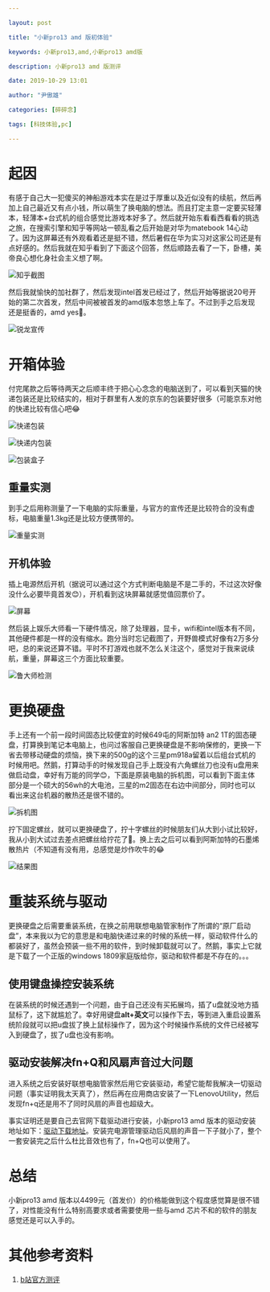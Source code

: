 ```yaml
---

layout: post

title: "小新pro13 amd 版初体验"

keywords: 小新pro13,amd,小新pro13 amd版

description: 小新pro13 amd 版测评

date: 2019-10-29 13:01

author: "尹傲雄"

categories: [碎碎念]

tags: [科技体验,pc]

---
```


# 起因

有感于自己大一犯傻买的神船游戏本实在是过于厚重以及近似没有的续航，然后再加上自己最近又有点小钱，所以萌生了换电脑的想法。而且打定主意一定要买轻薄本，轻薄本+台式机的组合感觉比游戏本好多了。然后就开始东看看西看看的挑选之旅，在搜索引擎和知乎等网站一顿乱看之后开始是对华为matebook 14心动了。因为这屏幕还有外观看着还是挺不错，然后暑假在华为实习对这家公司还是有点好感的。然后我就在知乎看到了下面这个回答，然后顺路去看了一下，卧槽，美帝良心想化身社会主义想了啊。

![知乎截图](https://cdn.yinaoxiong.cn/image/posts/2019-10-29/%E7%9F%A5%E4%B9%8E%E6%88%AA%E5%9B%BE.jpg)

然后我就愉快的加社群了，然后发现intel首发已经过了，然后开始等据说20号开始的第二次首发，然后中间被被首发的amd版本忽悠上车了。不过到手之后发现还是挺香的，amd yes🤣。

![锐龙宣传](https://cdn.yinaoxiong.cn/image/posts/2019-10-29/%E9%94%90%E9%BE%99%E5%AE%A3%E4%BC%A0.jpg)

# 开箱体验

付完尾款之后等待两天之后顺丰终于把心心念念的电脑送到了，可以看到天猫的快递包装还是比较结实的，相对于群里有人发的京东的包装要好很多（可能京东对他的快递比较有信心吧😂

![快递包装](https://cdn.yinaoxiong.cn/image/posts/2019-10-29/%E5%BF%AB%E9%80%92%E5%8C%85%E8%A3%85.jpg)

![快递内包装](https://cdn.yinaoxiong.cn/image/posts/2019-10-29/%E5%BF%AB%E9%80%92%E5%86%85%E5%8C%85%E8%A3%85.jpg)

![包装盒子](https://cdn.yinaoxiong.cn/image/posts/2019-10-29/%E5%8C%85%E8%A3%85%E7%9B%92%E5%AD%90.jpg)

## 重量实测

到手之后用称测量了一下电脑的实际重量，与官方的宣传还是比较符合的没有虚标，电脑重量1.3kg还是比较方便携带的。

![重量实测](https://cdn.yinaoxiong.cn/image/posts/2019-10-29/%E9%87%8D%E9%87%8F%E5%AE%9E%E6%B5%8B.jpg)

## 开机体验

插上电源然后开机（据说可以通过这个方式判断电脑是不是二手的，不过这次好像没什么必要毕竟首发😊），开机看到这块屏幕就感觉值回票价了。

![屏幕](https://cdn.yinaoxiong.cn/image/posts/2019-10-29/%E5%B1%8F%E5%B9%95.jpg)

然后装上娱乐大师看一下硬件情况，除了处理器，显卡，wifi和intel版本有不同，其他硬件都是一样的没有缩水。跑分当时忘记截图了，开野兽模式好像有2万多分吧，总的来说还算不错。平时不打游戏也就不怎么关注这个，感觉对于我来说续航，重量，屏幕这三个方面比较重要。

![鲁大师检测](https://cdn.yinaoxiong.cn/image/posts/2019-10-29/%E9%B2%81%E5%A4%A7%E5%B8%88%E6%A3%80%E6%B5%8B.jpg)

# 更换硬盘

手上还有一个前一段时间固态比较便宜的时候649屯的阿斯加特 an2 1T的固态硬盘，打算换到笔记本电脑上，也问过客服自己更换硬盘是不影响保修的，更换一下省去带移动硬盘的烦恼，换下来的500g的这个三星pm918a留着以后组台式机的时候用吧。然鹅，打算动手的时候发现自己手上既没有六角螺丝刀也没有u盘用来做启动盘，幸好有万能的同学😊，下面是原装电脑的拆机图，可以看到下面主体部分是一个硕大的56wh的大电池，三星的m2固态在右边中间部分，同时也可以看出来这台机器的散热还是很不错的。

![拆机图](https://cdn.yinaoxiong.cn/image/posts/2019-10-29/%E6%8B%86%E6%9C%BA%E5%9B%BE.jpg)

拧下固定螺丝，就可以更换硬盘了，拧十字螺丝的时候朋友们从大到小试比较好，我从小到大试过去差点把螺丝给拧花了😬。换上去之后可以看到阿斯加特的石墨烯散热片（不知道有没有用，总感觉是炒作吹牛的😂

![结果图](https://cdn.yinaoxiong.cn/image/posts/2019-10-29/%E7%BB%93%E6%9E%9C%E5%9B%BE.jpg)

# 重装系统与驱动

更换硬盘之后需要重装系统，在换之前用联想电脑管家制作了所谓的“原厂启动盘”，本来我以为它的意思是和电脑快递过来的时候的系统一样，驱动软件什么的都装好了，虽然会预装一些不用的软件，到时候卸载就可以了。然鹅，事实上它就是下载了一个正版的windows 1809家庭版给你，驱动和软件都是不存在的。。。

## 使用键盘操控安装系统

在装系统的时候还遇到一个问题，由于自己还没有买拓展坞，插了u盘就没地方插鼠标了，这下就尴尬了。幸好用键盘**alt+英文**可以操作下去，等到进入重启设置系统阶段就可以把u盘拔了换上鼠标操作了，因为这个时候操作系统的文件已经被写入到硬盘了，拔了u盘也没有影响。

## 驱动安装解决fn+Q和风扇声音过大问题

进入系统之后安装好联想电脑管家然后用它安装驱动，希望它能帮我解决一切驱动问题（事实证明我太天真了），然后再在应用商店安装了一下LenovoUtility，然后发现fn+q还是用不了同时风扇的声音也超级大。

事实证明还是要自己去官网下载驱动进行安装，小新pro13 amd 版本的驱动安装地址如下：[驱动下载地址](https://newsupport.lenovo.com.cn/driveList.html?fromsource=driveList&selname=%E5%B0%8F%E6%96%B0%20Pro-13%202019(AMD%E5%B9%B3%E5%8F%B0%EF%BC%9AAPI%E7%89%88))。安装完电源管理驱动后风扇的声音一下子就小了，整个一套安装完之后什么杜比音效也有了，fn+Q也可以使用了。

# 总结

小新pro13 amd 版本以4499元（首发价）的价格能做到这个程度感觉算是很不错了，对性能没有什么特别高要求或者需要使用一些与amd 芯片不和的软件的朋友感觉还是可以入手的。

# 其他参考资料

1. [b站官方测评](https://www.bilibili.com/video/av73830802)